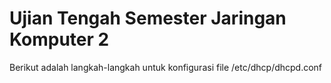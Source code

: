 # Ujian Tengah Semester Jaringan Komputer 2
Berikut adalah langkah-langkah untuk konfigurasi file /etc/dhcp/dhcpd.conf
